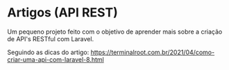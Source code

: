 # Artigos (API REST)

Um pequeno projeto feito com o objetivo de aprender mais sobre a criação de API's RESTful com Laravel.

Seguindo as dicas do artigo: https://terminalroot.com.br/2021/04/como-criar-uma-api-com-laravel-8.html
